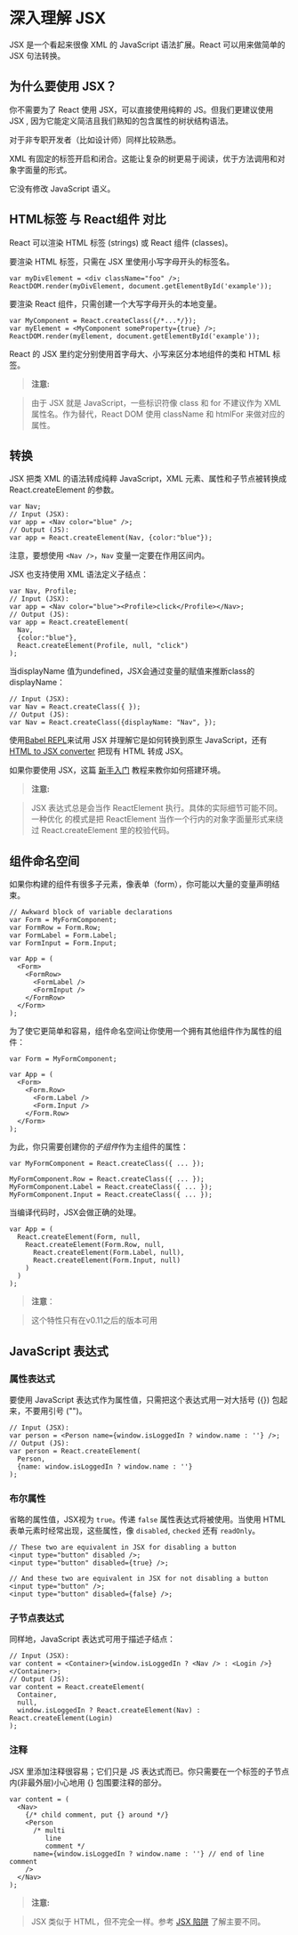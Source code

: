 # 深入理解 JSX
JSX 是一个看起来很像 XML 的 JavaScript 语法扩展。React 可以用来做简单的 JSX 句法转换。

## 为什么要使用 JSX？
你不需要为了 React 使用 JSX，可以直接使用纯粹的 JS。但我们更建议使用 JSX , 因为它能定义简洁且我们熟知的包含属性的树状结构语法。

对于非专职开发者（比如设计师）同样比较熟悉。

XML 有固定的标签开启和闭合。这能让复杂的树更易于阅读，优于方法调用和对象字面量的形式。

它没有修改 JavaScript 语义。

## HTML标签 与 React组件 对比
React 可以渲染 HTML 标签 (strings) 或 React 组件 (classes)。

要渲染 HTML 标签，只需在 JSX 里使用小写字母开头的标签名。
```
var myDivElement = <div className="foo" />;
ReactDOM.render(myDivElement, document.getElementById('example'));
```
要渲染 React 组件，只需创建一个大写字母开头的本地变量。
```
var MyComponent = React.createClass({/*...*/});
var myElement = <MyComponent someProperty={true} />;
ReactDOM.render(myElement, document.getElementById('example'));
```
React 的 JSX 里约定分别使用首字母大、小写来区分本地组件的类和 HTML 标签。

>**注意:**

>由于 JSX 就是 JavaScript，一些标识符像 class 和 for 不建议作为 XML 属性名。作为替代，React DOM 使用 className 和 htmlFor 来做对应的属性。

## 转换
JSX 把类 XML 的语法转成纯粹 JavaScript，XML 元素、属性和子节点被转换成 React.createElement 的参数。
```
var Nav;
// Input (JSX):
var app = <Nav color="blue" />;
// Output (JS):
var app = React.createElement(Nav, {color:"blue"});
```
注意，要想使用 `<Nav />`，`Nav` 变量一定要在作用区间内。

JSX 也支持使用 XML 语法定义子结点：
```
var Nav, Profile;
// Input (JSX):
var app = <Nav color="blue"><Profile>click</Profile></Nav>;
// Output (JS):
var app = React.createElement(
  Nav,
  {color:"blue"},
  React.createElement(Profile, null, "click")
);
```
当displayName 值为undefined，JSX会通过变量的赋值来推断class的 displayName：
```
// Input (JSX):
var Nav = React.createClass({ });
// Output (JS):
var Nav = React.createClass({displayName: "Nav", });
```
使用[Babel REPL](https://babeljs.io/repl/)来试用 JSX 并理解它是如何转换到原生 JavaScript，还有 [HTML to JSX converter](https://facebook.github.io/react/html-jsx.html) 把现有 HTML 转成 JSX。

如果你要使用 JSX，这篇 [新手入门](快速开始.md) 教程来教你如何搭建环境。

> **注意:**

>JSX 表达式总是会当作 ReactElement 执行。具体的实际细节可能不同。一种优化 的模式是把 ReactElement 当作一个行内的对象字面量形式来绕过 React.createElement 里的校验代码。

## 组件命名空间
如果你构建的组件有很多子元素，像表单（form），你可能以大量的变量声明结束。
```
// Awkward block of variable declarations
var Form = MyFormComponent;
var FormRow = Form.Row;
var FormLabel = Form.Label;
var FormInput = Form.Input;

var App = (
  <Form>
    <FormRow>
      <FormLabel />
      <FormInput />
    </FormRow>
  </Form>
);
```
为了使它更简单和容易，组件命名空间让你使用一个拥有其他组件作为属性的组件：
```
var Form = MyFormComponent;

var App = (
  <Form>
    <Form.Row>
      <Form.Label />
      <Form.Input />
    </Form.Row>
  </Form>
);
```
为此，你只需要创建你的*子组件*作为主组件的属性：
```
var MyFormComponent = React.createClass({ ... });

MyFormComponent.Row = React.createClass({ ... });
MyFormComponent.Label = React.createClass({ ... });
MyFormComponent.Input = React.createClass({ ... });
```
当编译代码时，JSX会做正确的处理。
```
var App = (
  React.createElement(Form, null,
    React.createElement(Form.Row, null,
      React.createElement(Form.Label, null),
      React.createElement(Form.Input, null)
    )
  )
);
```

>**注意**：

>这个特性只有在v0.11之后的版本可用

## JavaScript 表达式
### 属性表达式
要使用 JavaScript 表达式作为属性值，只需把这个表达式用一对大括号 ({}) 包起来，不要用引号 ("")。
```
// Input (JSX):
var person = <Person name={window.isLoggedIn ? window.name : ''} />;
// Output (JS):
var person = React.createElement(
  Person,
  {name: window.isLoggedIn ? window.name : ''}
);
```

### 布尔属性
省略的属性值，JSX视为 `true`。传递 `false` 属性表达式将被使用。当使用 HTML 表单元素时经常出现，这些属性，像 `disabled`, `checked` 还有 `readOnly`。
```
// These two are equivalent in JSX for disabling a button
<input type="button" disabled />;
<input type="button" disabled={true} />;

// And these two are equivalent in JSX for not disabling a button
<input type="button" />;
<input type="button" disabled={false} />;
```

### 子节点表达式
同样地，JavaScript 表达式可用于描述子结点：
```
// Input (JSX):
var content = <Container>{window.isLoggedIn ? <Nav /> : <Login />}</Container>;
// Output (JS):
var content = React.createElement(
  Container,
  null,
  window.isLoggedIn ? React.createElement(Nav) : React.createElement(Login)
);
```

### 注释
JSX 里添加注释很容易；它们只是 JS 表达式而已。你只需要在一个标签的子节点内(非最外层)小心地用 {} 包围要注释的部分。
```
var content = (
  <Nav>
    {/* child comment, put {} around */}
    <Person
      /* multi
         line
         comment */
      name={window.isLoggedIn ? window.name : ''} // end of line comment
    />
  </Nav>
);
```

>**注意:**

>JSX 类似于 HTML，但不完全一样。参考 [JSX 陷阱](JSX陷阱.md) 了解主要不同。